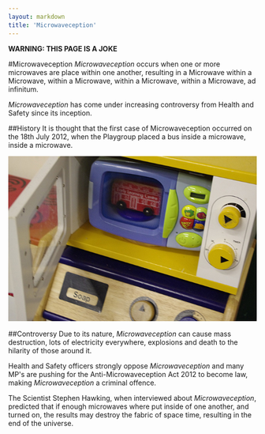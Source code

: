 ```yaml
---
layout: markdown
title: 'Microwaveception'
---
```


**WARNING: THIS PAGE IS A JOKE**

#Microwaveception
*Microwaveception* occurs when one or more microwaves are place within one another, resulting in a Microwave within a Microwave, within a Microwave, within a Microwave, within a Microwave, ad infinitum.

*Microwaveception* has come under increasing controversy from Health and Safety since its inception.

##History
It is thought that the first case of Microwaveception occurred on the 18th July 2012, when the Playgroup placed a bus inside a microwave, inside a microwave.

![Microwaveception](microwaveception.jpg)

##Controversy
Due to its nature, *Microwaveception* can cause mass destruction, lots of electricity everywhere, explosions and death to the hilarity of those around it.

Health and Safety officers strongly oppose *Microwaveception* and many MP's are pushing for the Anti-Microwaveception Act 2012 to become law, making *Microwaveception* a criminal offence.

The Scientist Stephen Hawking, when interviewed about *Microwaveception*, predicted that if enough microwaves where put inside of one another, and turned on, the results may destroy the fabric of space time, resulting in the end of the universe.